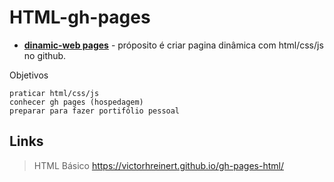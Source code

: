 
# HTML-gh-pages
- __[dinamic-web pages](https://victorhreinert.github.io/gh-pages-html/)__ - próposito é criar pagina dinâmica com html/css/js no github.


Objetivos

    praticar html/css/js
    conhecer gh pages (hospedagem)
    preparar para fazer portifólio pessoal
    
## Links
> HTML Básico
https://victorhreinert.github.io/gh-pages-html/

